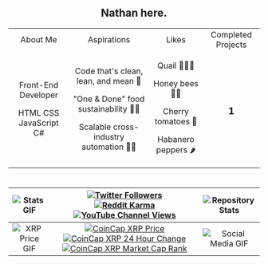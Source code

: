 <!-- ### Hi there 👋 -->

<!-- **TrueNathanD/TrueNathanD** is a ✨ _special_ ✨ repository because its `README.md` (this file) appears on your GitHub profile.

Here are some ideas to get you started:

- 🔭 I’m currently working on ...
- 🌱 I’m currently learning ...
- 👯 I’m looking to collaborate on ...
- 🤔 I’m looking for help with ...
- 💬 Ask me about ...
- 📫 How to reach me: ...
- 😄 Pronouns: ...
- ⚡ Fun fact: ... -->

<h2 align="center">Nathan here.</h2>
<table width="100%" align="center">
  <tr>
    <td colspan="3" align="center">About Me</td>
    <td colspan="3" align="center">Aspirations</td>
    <td colspan="3" align="center">Likes</td>
    <td colspan="3" align="center">Completed Projects</td>
  </tr>
  <tr>
    <td colspan="3" align="center">
      <p>Front-End Developer</p>
      <p>HTML CSS JavaScript C#</p>
    </td>
    <td colspan="3" align="center">
      <p>Code that's clean, lean, and mean 🤖</p>
      <p>"One & Done" food sustainability 🤖🌱</p>
      <p>Scalable cross-industry automation 🤖🥪</p>
    </td>
    <td colspan="3" align="center">
      <p>Quail 🐣🥚🍗</p>
      <p>Honey bees 🍯🐝</p>
      <p>Cherry tomatoes 🍅</p>
      <p>Habanero peppers 🌶️</p>
    </td>
    <td colspan="3" align="center">
      <h3><b>1</b></h3>
    </td>
  </tr>
</table>

#

| ![Stats GIF](https://media.tenor.com/mZPdzNxQR3kAAAAC/idiocracy-i-dont-know.gif=350x350) | [![Twitter Followers](https://img.shields.io/twitter/follow/TrueNathanD?label=TrueNathanD&style=social)](https://twitter.com/TrueNathanD) <br> [![Reddit Karma](https://img.shields.io/reddit/user-karma/combined/TrueNathan?label=TrueNathan&style=social)](https://www.reddit.com/user/TrueNathan) <br> [![YouTube Channel Views](https://img.shields.io/youtube/channel/views/UCUZKOXAXf1sqII9P5yojcJA?label=TrueNathanD&style=social)](https://www.youtube.com/channel/UCUZKOXAXf1sqII9P5yojcJA) | ![Repository Stats](https://github-readme-stats.vercel.app/api/top-langs/?username=TrueNathanD&theme=blue-green&langs_count=5) |
| :---: | :---: | :---: |
| ![XRP Price GIF](https://media3.giphy.com/media/ohdmJuMIE08Ld7Jj0s/giphy.gif?cid=790b7611f711085b985a5c9414ce625fe689c7b371d00d9a&rid=giphy.gif&ct=g) | [![CoinCap XRP Price](https://img.shields.io/coincap/price-usd/xrp?label=Price&logo=xrp&logoColor=green&style=social)](https://coincap.io/assets/xrp) [![CoinCap XRP 24 Hour Change](https://img.shields.io/coincap/change-percent-24hr/xrp?label=24%20Hour%20Change&logo=xrp&logoColor=blue&style=social)](https://coincap.io/assets/xrp) [![CoinCap XRP Market Cap Rank](https://img.shields.io/coincap/rank/xrp?label=Rank&logo=xrp&logoColor=purple&style=social)](https://coincap.io/assets/xrp) | ![Social Media GIF](https://media.tenor.com/wq507F3Pn3YAAAAd/the-it-crowd-it-crowd.gif) |







<!-- Only the real ones see this. -->

